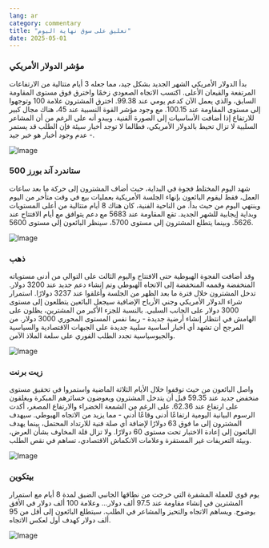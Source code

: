 ```yaml
---
lang: ar
category: commentary
title: "تعليق على سوق نهاية اليوم"
date: 2025-05-01
---
```


### مؤشر الدولار الأمريكي

بدأ الدولار الأمريكي الشهر الجديد بشكل جيد، مما جعله 3 أيام متتالية من الارتفاعات المرتفعة والقيعان الأعلى. اكتسب الاتجاه الصعودي زخمًا واخترق فوق مستوى المقاومة السابق، والذي يعمل الآن كدعم يومي عند 99.38. اخترق المشترون علامة 100 وتوجهوا إلى مستوى المقاومة عند 100.15. مع وجود مؤشر القوة النسبية عند 45، هناك مجال كبير للارتفاع إذا أضافت الأساسيات إلى الصورة الفنية. ويبدو أنه على الرغم من أن المشاعر السلبية لا تزال تحيط بالدولار الأمريكي، فطالما لا توجد أخبار سيئة فإن الطلب قد يستمر - عدم وجود أخبار هو خبر جيد.

![Image](https://markleighedu.github.io/img/May-2025/01-May-2025/usdindex.jpg)

### ستاندرد آند بورز 500

شهد اليوم المختلط فجوة في البداية، حيث أضاف المشترون إلى حركة ما بعد ساعات العمل، فقط ليقوم البائعون بإنهاء الجلسة الأمريكية بعمليات بيع في وقت متأخر من اليوم وينتهي اليوم من حيث بدأ. من الناحية الفنية، كان هناك 8 أيام متتالية من أعلى المستويات وبداية إيجابية للشهر الجديد. تقع المقاومة عند 5683 مع دعم يتوافق مع أيام الافتتاح عند 5626. وبينما يتطلع المشترون إلى مستوى 5700، سينظر البائعون إلى مستوى 5600.

![Image](https://markleighedu.github.io/img/May-2025/01-May-2025/sp500.jpg)

### ذهب

وقد أضافت الفجوة الهبوطية حتى الافتتاح واليوم الثالث على التوالي من أدنى مستوياته المنخفضة وقممه المنخفضة إلى الاتجاه الهبوطي وتم إنشاء دعم جديد عند 3200 دولار. تدخل المشترون خلال فترة ما بعد الظهر من الجلسة وأغلقوا عند 3237 دولارًا. استمرار شراء الدولار الأمريكي وجني الأرباح الإضافية سيجعل البائعين يتطلعون إلى مستوى 3000 دولار على الجانب السلبي. بالنسبة للجزء الأكبر من المشترين، يظلون على الهامش في انتظار إنشاء أرضية جديدة - ربما نفس المستوى المحوري 3000 دولار. من المرجح أن تشهد أي أخبار أساسية سلبية جديدة على الجبهات الاقتصادية والسياسية والجيوسياسية تجدد الطلب الفوري على سلعة الملاذ الآمن.

![Image](https://markleighedu.github.io/img/May-2025/01-May-2025/gold.jpg)

### زيت برنت

واصل البائعون من حيث توقفوا خلال الأيام الثلاثة الماضية واستمروا في تحقيق مستوى منخفض جديد عند 59.35 قبل أن يتدخل المشترون ويعوضون خسائرهم المبكرة ويغلقون على ارتفاع عند 62.36. على الرغم من الشمعة الخضراء والارتفاع المصغر، أكدت الرسوم البيانية اليومية ارتفاعًا أدنى وقاعًا أدنى - مما يزيد من الاتجاه الهبوطي. سيهدف المشترون إلى ما فوق 63 دولارًا لإضافة أي صلة فنية للارتداد المحتمل، بينما يهدف البائعون إلى إعادة الاختبار تحت مستوى 60 دولارًا. ولا تزال قلة المخاوف بشأن العرض، وبيئة التعريفات غير المستقرة وعلامات الانكماش الاقتصادي، تساهم في نقص الطلب.

![Image](https://markleighedu.github.io/img/May-2025/01-May-2025/brentoil.jpg)

### بيتكوين

يوم قوي للعملة المشفرة التي خرجت من نطاقها الجانبي الضيق لمدة 8 أيام مع استمرار المشترين في إنشاء مقاومة عند 97.5 ألف دولار... وعلامة 100 ألف دولار في الأفق بوضوح. ويساهم الاتجاه والتحيز والمشاعر في الطلب. سيتطلع البائعون إلى أقل من 95 ألف دولار كهدف أول لعكس الاتجاه.

![Image](https://markleighedu.github.io/img/May-2025/01-May-2025/bitcoin.jpg)

